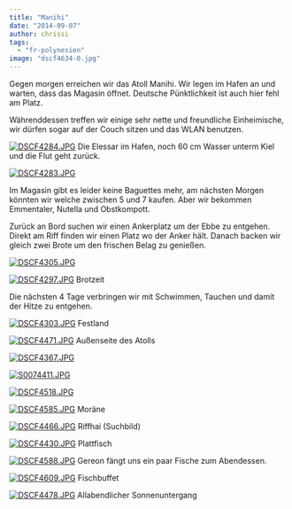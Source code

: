 ```yaml
---
title: "Manihi"
date: "2014-09-07"
author: chrissi
tags: 
  - "fr-polynesien"
image: "dscf4634-0.jpg"
---
```


Gegen morgen erreichen wir das Atoll Manihi. Wir legen im Hafen an und warten, dass das Magasin öffnet. Deutsche Pünktlichkeit ist auch hier fehl am Platz.

Währenddessen treffen wir einige sehr nette und freundliche Einheimische, wir dürfen sogar auf der Couch sitzen und das WLAN benutzen.

[![DSCF4284.JPG](images/dscf4284.jpg)](https://hafenstrand.wordpress.com/wp-content/uploads/2014/09/dscf4284.jpg) Die Elessar im Hafen, noch 60 cm Wasser unterm Kiel und die Flut geht zurück.

[![DSCF4283.JPG](images/dscf4283.jpg)](https://hafenstrand.wordpress.com/wp-content/uploads/2014/09/dscf4283.jpg)

Im Magasin gibt es leider keine Baguettes mehr, am nächsten Morgen könnten wir welche zwischen 5 und 7 kaufen. Aber wir bekommen Emmentaler, Nutella und Obstkompott.

Zurück an Bord suchen wir einen Ankerplatz um der Ebbe zu entgehen. Direkt am Riff finden wir einen Platz wo der Anker hält. Danach backen wir gleich zwei Brote um den frischen Belag zu genießen.

[![DSCF4305.JPG](images/dscf4305.jpg)](https://hafenstrand.wordpress.com/wp-content/uploads/2014/09/dscf4305.jpg)

[![DSCF4297.JPG](images/dscf4297.jpg)](https://hafenstrand.wordpress.com/wp-content/uploads/2014/09/dscf4297.jpg) Brotzeit

Die nächsten 4 Tage verbringen wir mit Schwimmen, Tauchen und damit der Hitze zu entgehen.

[![DSCF4303.JPG](images/dscf4303.jpg)](https://hafenstrand.wordpress.com/wp-content/uploads/2014/09/dscf4303.jpg) Festland

[![DSCF4471.JPG](images/dscf4471.jpg)](https://hafenstrand.wordpress.com/wp-content/uploads/2014/09/dscf4471.jpg) Außenseite des Atolls

[![DSCF4367.JPG](images/dscf4367.jpg)](https://hafenstrand.wordpress.com/wp-content/uploads/2014/09/dscf4367.jpg)

[![S0074411.JPG](images/s0074411.jpg)](https://hafenstrand.wordpress.com/wp-content/uploads/2014/09/s0074411.jpg)

[![DSCF4518.JPG](images/dscf4518.jpg)](https://hafenstrand.wordpress.com/wp-content/uploads/2014/09/dscf4518.jpg)

[![DSCF4585.JPG](images/dscf4585.jpg)](https://hafenstrand.wordpress.com/wp-content/uploads/2014/09/dscf4585.jpg) Moräne

[![DSCF4466.JPG](images/dscf4466.jpg)](https://hafenstrand.wordpress.com/wp-content/uploads/2014/09/dscf4466.jpg) Riffhai (Suchbild)

[![DSCF4430.JPG](images/dscf4430.jpg)](https://hafenstrand.wordpress.com/wp-content/uploads/2014/09/dscf4430.jpg) Plattfisch

[![DSCF4588.JPG](images/dscf4588.jpg)](https://hafenstrand.wordpress.com/wp-content/uploads/2014/09/dscf4588.jpg) Gereon fängt uns ein paar Fische zum Abendessen.

[![DSCF4609.JPG](images/dscf4609.jpg)](https://hafenstrand.wordpress.com/wp-content/uploads/2014/09/dscf4609.jpg) Fischbuffet

[![DSCF4478.JPG](images/dscf4478.jpg)](https://hafenstrand.wordpress.com/wp-content/uploads/2014/09/dscf4478.jpg) Allabendlicher Sonnenuntergang
